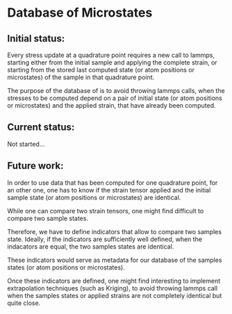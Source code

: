 # Database of Microstates

## Initial status:

Every stress update at a quadrature point requires a new call to lammps, starting either from the initial sample and applying the complete strain, or starting from the stored last computed state (or atom positions or microstates) of the sample in that quadrature point.

The purpose of the database of is to avoid throwing lammps calls, when the stresses to be computed depend on a pair of initial state (or atom positions or microstates) and the applied strain, that have already been computed.

## Current status:

Not started...

## Future work:

In order to use data that has been computed for one quadrature point, for an other one, one has to know if the strain tensor applied and the initial sample state (or atom positions or microstates) are identical.

While one can compare two strain tensors, one might find difficult to compare two sample states.

Therefore, we have to define indicators that allow to compare two samples state. Ideally, if the indicators are sufficiently well defined, when the indacators are equal, the two samples states are identical.

These indicators would serve as metadata for our database of the samples states (or atom positions or microstates).

Once these indicators are defined, one might find interesting to implement extrapolation techniques (such as Kriging), to avoid throwing lammps call when the samples states or applied strains are not completely identical but quite close.
